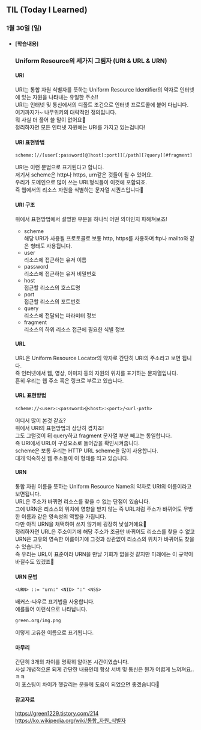 ## TIL (Today I Learned)

### 1월 30일 (일)   

- #### [학습내용]
  ### Uniform Resource의 세가지 그림자 (URI & URL & URN)        
  
  #### URI   
  URI는 통합 자원 식별자를 뜻하는 Uniform Resource Identifier의 약자로 인터넷에 있는 자원을 나타내는 유일한 주소!!   
  URI는 인터넷 및 통신에서의 디폴트 조건으로 인터넷 프로토콜에 붙어 다닙니다.   
  여기까지가~ 나무위키의 대략적인 정의입니다.   
  뭐 사실 더 풀어 쓸 말이 없어요🥲   
  정리하자면 모든 인터넷 자원에는 URI를 가지고 있는겁니다!   
  
  #### URI 표현방법   
  ```
  scheme:[//[user[:password]@]host[:port]][/path][?query][#fragment]
  ```
  URI는 이런 문법으로 표기된다고 합니다.   
  저기서 scheme은 http나 https, urn같은 것들이 될 수 있어요.   
  우리가 도메인으로 많이 쓰는 URL형식들이 이것에 포함되죠.   
  즉 웹에서의 리소스 자원을 식별하는 문자열 시퀀스입니다🚀   
  
  #### URI 구조    
  위에서 표현방법에서 설명한 부분을 하나씩 어떤 의미인지 파해쳐보죠!   
  - scheme   
  해당 URI가 사용될 프로토콜로 보통 http, https를 사용하며 ftp나 mailto와 같은 형태도 사용됩니다.   
  - user   
  리소스에 접근하는 유저 이름   
  - password   
  리소스에 접근하는 유저 비밀번호   
  - host   
  접근할 리소스의 호스트명   
  - port   
  접근할 리소스의 포트번호   
  - query   
  리소스에 전달되는 파라미터 정보   
  - fragment   
  리소스의 하위 리소스 접근에 필요한 식별 정보   
  
  #### URL   
  URL은 Uniform Resource Locator의 약자로 간단히 URI의 주소라고 보면 됩니다.   
  즉 인터넷에서 웹, 영상, 이미지 등의 자원의 위치를 표기하는 문자열입니다.   
  흔히 우리는 웹 주소 혹은 링크로 부르고 있습니다.  
  
  #### URL 표현방법   
  ```
  scheme://<user>:<password>@<host>:<port>/<url-path>
  ```
  어디서 많이 본것 같죠?   
  위에서 URI의 표현방법과 상당히 겹치죠!   
  그도 그럴것이 뒤 query하고 fragment 문자열 부분 빼고는 동일합니다.   
  즉 URI에서 URL이 구성요소로 들어감을 확인시켜줍니다.  
  scheme은 보통 우리는 HTTP URL scheme을 많이 사용합니다.   
  대개 익숙하신 웹 주소들이 이 형태를 띄고 있습니다.   
  
  #### URN   
  통합 자원 이름을 뜻하는 Uniform Resource Name의 약자로 URI의 이름이라고 보면됩니다.   
  URL은 주소가 바뀌면 리소스를 찾을 수 없는 단점이 있습니다.   
  그에 URN은 리소스의 위치에 영향을 받지 않는 즉 URL처럼 주소가 바뀌어도 무방한 이름과 같은
  영속성의 역할을 가집니다.   
  다만 아직 URN을 채택하여 쓰지 않기에 굉장히 낯설거에요🥲   
  정리하자면 URL은 주소이기에 해당 주소가 조금만 바뀌어도 리소스를 찾을 수 없고   
  URN은 고유의 영속한 이름이기에 그것과 상관없이 리소스의 위치가 바뀌어도 찾을 수 있습니다.   
  즉 우리는 URL이 표준이라 URN을 만날 기회가 없을것 같지만 미래에는 이 규약이 바뀔수도 있겠죠🧐   
  
  #### URN 문법    
  ```
  <URN> ::= "urn:" <NID> ":" <NSS>
  ```
  배커스-나우르 표기법을 사용합니다.   
  예를들어 이런식으로 나타납니다.   
  ```
  green.org/img.png
  ```
  이렇게 고유한 이름으로 표기됩니다.  
  
  #### 마무리   
  간단히 3개의 차이를 명확히 알아본 시간이였습니다.   
  사실 개념적으론 되게 간단한 내용인데 항상 서버 및 통신은 뭔가 어렵게 느껴져요..ㅋㅋ   
  이 포스팅이 차이가 헷갈리는 분들께 도움이 되었으면 좋겠습니다🙌   
  
  #### 참고자료   
  https://green1229.tistory.com/214   
  https://ko.wikipedia.org/wiki/통합_자원_식별자   
